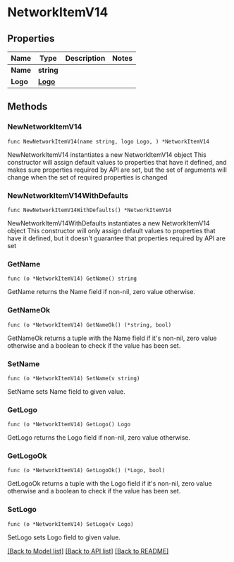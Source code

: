 # NetworkItemV14

## Properties

Name | Type | Description | Notes
------------ | ------------- | ------------- | -------------
**Name** | **string** |  | 
**Logo** | [**Logo**](Logo.md) |  | 

## Methods

### NewNetworkItemV14

`func NewNetworkItemV14(name string, logo Logo, ) *NetworkItemV14`

NewNetworkItemV14 instantiates a new NetworkItemV14 object
This constructor will assign default values to properties that have it defined,
and makes sure properties required by API are set, but the set of arguments
will change when the set of required properties is changed

### NewNetworkItemV14WithDefaults

`func NewNetworkItemV14WithDefaults() *NetworkItemV14`

NewNetworkItemV14WithDefaults instantiates a new NetworkItemV14 object
This constructor will only assign default values to properties that have it defined,
but it doesn't guarantee that properties required by API are set

### GetName

`func (o *NetworkItemV14) GetName() string`

GetName returns the Name field if non-nil, zero value otherwise.

### GetNameOk

`func (o *NetworkItemV14) GetNameOk() (*string, bool)`

GetNameOk returns a tuple with the Name field if it's non-nil, zero value otherwise
and a boolean to check if the value has been set.

### SetName

`func (o *NetworkItemV14) SetName(v string)`

SetName sets Name field to given value.


### GetLogo

`func (o *NetworkItemV14) GetLogo() Logo`

GetLogo returns the Logo field if non-nil, zero value otherwise.

### GetLogoOk

`func (o *NetworkItemV14) GetLogoOk() (*Logo, bool)`

GetLogoOk returns a tuple with the Logo field if it's non-nil, zero value otherwise
and a boolean to check if the value has been set.

### SetLogo

`func (o *NetworkItemV14) SetLogo(v Logo)`

SetLogo sets Logo field to given value.



[[Back to Model list]](../README.md#documentation-for-models) [[Back to API list]](../README.md#documentation-for-api-endpoints) [[Back to README]](../README.md)


